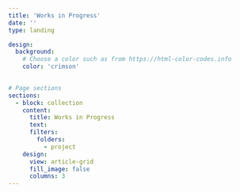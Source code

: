 ```yaml
---
title: 'Works in Progress'
date: ''
type: landing

design:
  background:
    # Choose a color such as from https://html-color-codes.info
    color: 'crimson'

    
# Page sections
sections:
  - block: collection
    content:
      title: Works in Progress
      text: 
      filters:
        folders:
          - project
    design:
      view: article-grid
      fill_image: false
      columns: 3
---
```

